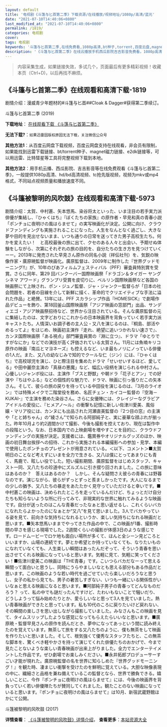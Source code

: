```yaml
---
layout: default
title: '电视剧《斗篷与匕首第二季》下载资源/在线播放/视频地址/1080p/高清/蓝光'
date: "2021-07-10T14:40:06+0800"
last_modified_at: "2021-07-10T14:40:06+0800"
permalink: /1819/
categories: 电视剧
cover:
tags: 电视剧
keywords: '斗篷与匕首第二季,在线免费看,1080p高清,bt种子,torrent,百度云盘,magnet,磁力链,迅雷下载资源'
description: '《斗篷与匕首第二季》在线云播放手机西瓜影院吉吉影音免费看，1080p高清bd/hd未删减完整版和tc抢先枪版，mkv/mp4格式，附带bt/torrent种子、magnet/磁力链、百度云盘、网盘资源迅雷下载链接'
---
```


>内容采集生成，如果链接失效，多试几个，页面最后有更多精彩视频！收藏本页（Ctrl+D)，以后再找不麻烦。


## 《斗篷与匕首第二季》在线观看和高清下载-1819

剧情介绍：漫威青少年题材的#斗篷与匕首##Cloak & Dagger#获得第二季续订。


斗篷与匕首第二季 (2019)

**下载地址**： [在线观看下载 《斗篷与匕首第二季》](https://www.btbtdy.me/btdy/dy15035.html) 


**无法下载?**：`如果迅雷因版权原因无法下载，关注微信公众号 `

**其他方法1**：从百度云网盘下载视频，百度云网盘支持在线观看，非会员有限制，如果能找到迅雷下载链接、bt/torrent种子、magnet磁力链接、e2dk链接等，可以用迅雷、比特彗星等工具将完整视频下载到本地。

**其他方法2**：用手机云播、西瓜影院、吉吉影音等在线免费观看《斗篷与匕首第二季》，一般提供1080p高清、hd/bd高清视频、tc抢先版视频，视频为mkv或mp4格式，不同站点视频质量和播放速度不同。


## 《斗篷被黎明的风吹鼓》在线观看和高清下载-5973

剧情介绍：太賀、中村蒼、矢本悠馬、染谷将太といった、いま注目の若手実力派俳優が集結し、『ひゃくはち』『ぼくたちの家族』の原作者・早見和真の青春小説「ポンチョに夜明けの風はらませて」の実写映画化が決定。公開に向け、クラウドファンディングも実施されることになった。人生をなんとなく過ごし、大きな夢や目的を見出せないまま、いつも通りの日常を送ってきた男子高校生たち。何かを変えたい！　と高校最後の旅に出て、クセのある人々と出会い、予期せぬ体験をしながら、次第にそれぞれの旅の目的を、自分たちの生き方を見つけていくーー。2013年に発売された早見さん原作の同名小説（祥伝社刊）を、気鋭の映像作家・廣原暁監督が映画化。廣原監督は、2009年に制作した『世界グッドモーニング!!』が、10年のぴあフィルムフェスティバル（PFF）審査員特別賞を受賞。さらに同年、第29 回バンクーバー国際映画祭「ドラゴン＆タイガー ヤングシネマ アワード」グランプリ受賞を皮切りに、ベルリン国際映画祭など各国の映画祭にて上映され、ポン・ジュノ監督、ジャ・ジャンクー監督らが「日本の社会問題を、若者の目線を介して新鮮に描く、革命的でクリエイティブな手法に溢れた作品」と絶賛。13年には、PFF スカラシップ作品『HOMESICK』で劇場作品デビューを飾り、第18回釜山国際映画祭「アジア映画の窓部門」出品、サンディエゴ・アジア映画祭招待など、世界から注目されている。そんな廣原監督の元に集結したのは、文字どおりにこれからの日本映画界を背負っていく若手実力派キャストたち。人情深いお調子者の主人公・又八を演じるのは、『桐島、部活やめるってよ』をはじめ、映画初主演作『走れ、絶望に追いつかれない速さで』、カンヌ国際映画祭「ある視点」部門審査員賞の『淵に立つ』、ドラマ「ゆとりですがなにか」などでの演技が高く評価されている太賀さん。11月には魚喃キリコ原作の映画『南瓜とマヨネーズ』も控えるなど、いま最もノリにノっている俳優の1人だ。また、又八の幼なじみで知的でクールな仁（ジン）には、『ひゃくはち』で高校球児を演じ、ひと際注目を集めたドラマ「せいせいするほど、愛してる」や田中麗奈主演の「真昼の悪魔」など、幅広い役柄を演じられる中村さん。心優しいジャンボ役には、主演作「ブスと野獣」や朝ドラ「花子とアン」での好演や『ちはやふる』などの個性的な魅力で、ドラマ、映画に引っ張りだこの矢本さん。そして、彼らの旅の戻りを待っている中田役を演じるのは、『3月のライオン』では特殊メイクで二階堂役を務め、名匠チェン・カイコー監督の『空海－KUKAI-』で主演を務めた染谷さん。さらに女優陣には、クレイジーなグラビアアイドルの愛役に、『ヒメアノ～ル』の衝撃も記憶に新しい佐津川愛美、風俗嬢・マリア役には、カンヌにも出品された河瀬直美監督の『2つ目の窓』の主演や「とと姉ちゃん」の“綾さん”で知られる阿部純子と、実に豪華な顔ぶれが揃った。昨年10月より約2週間かけて撮影、今後も撮影を控えており、現在は製作中の段階という。なお、日本国内での上映劇場を増やすことを目的に、クラウドファンディングの実施が決定。支援者には、鑑賞券やオリジナルグッズのほか、映画の初日舞台挨拶への招待、これから実施される本編撮影への参加・見学、本編で使用したポンチョのプレゼントが用意されている。＜以下、コメント＞■太賀明日のことなど考えずにいまを全力で生きる、又八は僕にとってあまりにも青く、馬鹿で、眩しい役でした。短い撮影期間、廣原監督をはじめスタッフ、キャスト一同、又八たちの珍道中にズルズルに引き摺り回されました。この旅に意味はあるのか？　答えはあるのか？　しかし、そんな疑問さえ彼らの青春には野暮なのです。演じながら、彼らがずっとずっと羨ましかったです。大人になるまでの少しの猶予、又八たちの暴走をあたたかく見守っていただけると幸いです。■中村蒼この映画は、決められたところを走っているんだけど、ちょっとだけ自分たちも知らないような所に行ってみて、非現実的な世界に触れてみるような映画です。自分が送ったのはこんな青春だったなぁと思い返せるし、これくらいバカになれたらよかったのになぁとか“又八”を見て思いました。3人でバカやっている姿を見て、前向きな気持ちになれるというか、楽しい気持ちになれる映画だと思います。■矢本悠馬いままでやってきた作品の中で、この映画が1番、撮影時間の早さを感じる現場でした。2週間くらいの撮影が体感3日のような感じです。ロードムービーでロケ地も面白い場所が多くて、ほんと全シーン見どころといいますか、山場の連続です。夢とか希望とか持っていなくても、なりたいものになれていなくても、人生楽しい瞬間はあったんだぞって、そういう青春を思い出させてくれる映画になっていると思います。気軽に見て、気軽に笑ってください！■佐津川愛美この映画は「THE青春」です。こいつらバカだなーって思える瞬間って面白いと思うし、同時にうらやましいなとも思える部分もある作品だと思います。この映画のような若い時代を過ごせていたら楽しいだろうなと思うし、女子の私から見ても、男子の暑苦しすぎない、いつも一緒にいる関係性がいいなぁと思える映画になると思います。■阿部純子男子の青春ってどんなものだろう？ って、私の中でも謎だったんですけど、たわいもないことで騒いだり、どうしようって悩み始めたりとか、愛らしいなと思って3人を見ていました。熱い青春映画ができたと思っています。私も10代のころに戻りたいけど戻れない、その瞬間の楽しさを思い出しながら撮影していました。みなさんもこの映画を見て、タイムスリップしたような感覚になってもらえたらいいなと思います。■廣原暁・監督早見さんの原作を読んだとき、夢中になってあっという間に読み終えたのを覚えています。無茶して旅をする又八たちのように、僕も無茶をして映画を作りたいと思いました。そして、根気強くて優秀なスタッフたちと、この無茶な脚本を、驚くべき軽やかさを持って演じてくれた俳優たちのおかげで、今まで見たことないような楽しい青春映画が出来上がりました。全力でエンターテイメントした作品です。ぜひ劇場でお楽しみください。■永井拓郎プロデューサーすごい才能が現れた。廣原暁監督の名を世界に知らしめた『世界グッドモーニング！』を観た時、凄まじい衝撃を受けたのを鮮明に覚えている。大胆な映像表現の中に、繊細さと品格を兼ね備えているこの監督となら、世界で勝負できる。嬉しいことに、今作『ポンチョに夜明けの風はらませて』には、今後の映画界を背負っていく若い俳優陣たちが賛同してくれました。観たことのない映画になっていると思います。『ポンチョに夜明けの風はらませて』は10月、新宿武蔵野館ほかにて公開。


斗篷被黎明的风吹鼓 (2017)

**详情查看**： [《斗篷被黎明的风吹鼓》详情介绍](/movie/5973/)， **查看更多**：[本站资源大全](/movie/t/all/)

